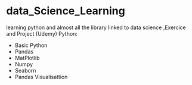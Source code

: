 # data_Science_Learning
learning python and almost all the library linked to data science ,Exercice and Project (Udemy)
Python:
  - Basic Python
  - Pandas
  - MatPlotlib
  - Numpy
  - Seaborn
  - Pandas Visualisattion

